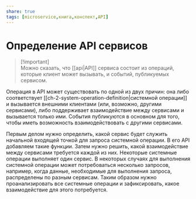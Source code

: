 ```yaml
---
share: true
tags: [microservice,книга,конспект,API]
---
```

# Определение API сервисов
> [!important] \
> Можно сказать, что [[api|API]] сервиса состоит из операций, которые клиент может вызывать, и событий, публикуемых сервисом.

Операция в API может существовать по одной из двух причин: она либо соответствует [[ch-2-system-operation-definition|системной операции]] и вызывается внешними клиентами (или, возможно, другими сервисами), либо поддерживает взаимодействие между сервисами и вызывается только ими. События публикуются в основном для того, чтобы иметь возможность взаимодействовать с другими сервисами.

Первым делом нужно определить, какой сервис будет служить начальной входящей точкой для запроса системной операции. В его API добавляем такие функции. Затем нужно решить, какой взаимодействие между сервисами требуется каждой из них. Некоторые системные операции выполняет один сервис. В некоторых случаях для выполнения системной операции может потребоваться несколько запросов, например, когда данные, необходимые для выполнения запроса, распределены по разным сервисам. Таким образом нужно проанализировать все системные операции и зафиксировать, какое взаимодействие для этого потребуется.
